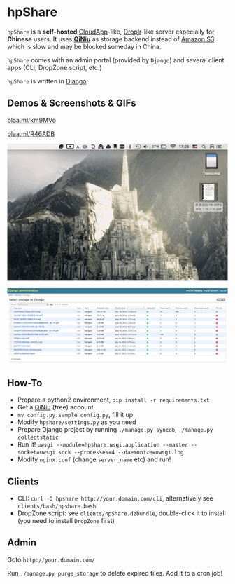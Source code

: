 # hpShare

`hpShare` is a **self-hosted** [CloudApp](http://getcloudapp.com)-like, [Droplr](http://droplr.com)-like server especially for **Chinese** users. It uses **[QiNiu](http://qiniu.com)** as storage backend instead of [Amazon S3](http://http://s3.amazonaws.com) which is slow and may be blocked someday in China.

`hpShare` comes with an admin portal (provided by `Django`) and several client apps (CLI, DropZone script, etc.)

`hpShare` is written in [Django](http://http://djangoproject.com).

## Demos & Screenshots & GIFs

[blaa.ml/km9MVo](http://blaa.ml/km9MVo)

[blaa.ml/R46ADB](http://blaa.ml/R46ADB)

![Demo](screenshots/demo.gif)

![admin](screenshots/admin.png)

## How-To

- Prepare a python2 environment, `pip install -r requirements.txt`
- Get a [QiNiu](http://qiniu.com) (free) account
- `mv config.py.sample config.py`, fill it up
- Modify `hpshare/settings.py` as you need
- Prepare Django project by running `./manage.py syncdb`, `./manage.py collectstatic`
- Run it! `uwsgi --module=hpshare.wsgi:application --master --socket=uwsgi.sock --processes=4 --daemonize=uwsgi.log`
- Modify `nginx.conf` (change `server_name` etc) and run! 

## Clients

- CLI: `curl -O hpshare http://your.domain.com/cli`, alternatively see `clients/bash/hpshare.bash`
- DropZone script: see `clients/hpShare.dzbundle`, double-click it to install (you need to install `DropZone` first)

## Admin 

Goto `http://your.domain.com/`

Run `./manage.py purge_storage` to delete expired files. Add it to a cron job!
